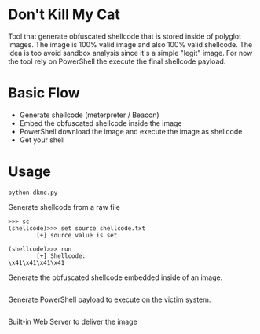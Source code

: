 # Don't Kill My Cat
Tool that generate obfuscated shellcode that is stored inside of polyglot images. The image is 100% valid image and also 100% valid shellcode. The idea is too avoid sandbox analysis since it's a simple "legit" image. For now the tool rely on PowerShell the execute the final shellcode payload.

# Basic Flow
* Generate shellcode (meterpreter / Beacon)
* Embed the obfuscated shellcode inside the image
* PowerShell download the image and execute the image as shellcode
* Get your shell

# Usage
```
python dkmc.py
```

Generate shellcode from a raw file
```
>>> sc
(shellcode)>>> set source shellcode.txt
        [+] source value is set.

(shellcode)>>> run
        [+] Shellcode:
\x41\x41\x41\x41
```

Generate the obfuscated shellcode embedded inside of an image.
```

```

Generate PowerShell payload to execute on the victim system.
```

```

Built-in Web Server to deliver the image
```

```
